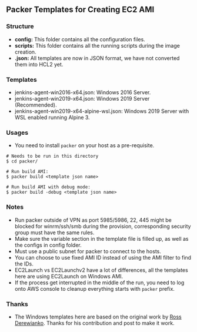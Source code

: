 ## Packer Templates for Creating EC2 AMI

### Structure

* **config:** This folder contains all the configuration files.
* **scripts:** This folder contains all the running scripts during the image creation.
* **.json:** All templates are now in JSON format, we have not converted them into HCL2 yet.

### Templates
* jenkins-agent-win2016-x64.json: Windows 2016 Server.
* jenkins-agent-win2019-x64.json: Windows 2019 Server (Recommended).
* jenkins-agent-win2019-x64-alpine-wsl.json: Windows 2019 Server with WSL enabled running Alpine 3.

### Usages

* You need to install `packer` on your host as a pre-requisite.
```
# Needs to be run in this directory
$ cd packer/

# Run build AMI:
$ packer build <template json name>

# Run build AMI with debug mode:
$ packer build -debug <template json name>
```

### Notes

* Run packer outside of VPN as port 5985/5986, 22, 445 might be blocked for winrm/ssh/smb during the provision, corresponding security group must have the same rules.
* Make sure the variable section in the template file is filled up, as well as the configs in config folder.
* Must use a public subnet for packer to connect to the hosts.
* You can choose to use fixed AMI ID instead of using the AMI filter to find the IDs.
* EC2Launch vs EC2Launchv2 have a lot of differences, all the templates here are using EC2Launch on Windows AMI.
* If the process get interrupted in the middle of the run, you need to log onto AWS console to cleanup everything starts with `packer` prefix.

### Thanks

* The Windows templates here are based on the original work by [Ross Derewianko](https://github.com/rderewianko). Thanks for his contribution and post to make it work.
